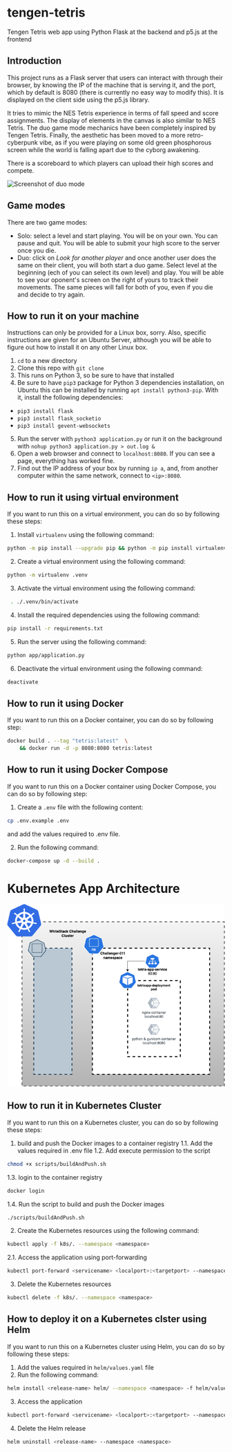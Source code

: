 # tengen-tetris
Tengen Tetris web app using Python Flask at the backend and p5.js at the frontend

## Introduction
This project runs as a Flask server that users can interact with through their browser, by knowing the IP of the machine that is serving it, and
the port, which by default is 8080 (there is currently no easy way to modify this). It is displayed on the client side using the p5.js library.

It tries to mimic the NES Tetris experience in terms of fall speed and score assignments. The display of elements in the canvas is also
similar to NES Tetris. The duo game mode mechanics have been completely inspired by Tengen Tetris. Finally, the aesthetic has been moved to a more retro-cyberpunk vibe, as if you were playing on some old green phosphorous screen
while the world is falling apart due to the cyborg awakening.

There is a scoreboard to which players can upload their high scores and compete.

![Screenshot of duo mode](https://github.com/aitorperezzz/tengen-tetris/blob/master/images/tengen_readme.png)

## Game modes
There are two game modes:
* Solo: select a level and start playing. You will be on your own. You can pause and quit.
You will be able to submit your high score to the server once you die.
* Duo: click on *Look for another player* and once another user does the same on their client, you will both start a duo game.
Select level at the beginning (ech of you can select its own level) and play. You will be able to see your oponent's screen on the right of yours to track
their movements. The same pieces will fall for both of you, even if you die and decide to try again.

## How to run it on your machine
Instructions can only be provided for a Linux box, sorry. Also, specific instructions are given for an Ubuntu Server, although you will be able to figure out
how to install it on any other Linux box.

1. `cd` to a new directory
2. Clone this repo with `git clone`
3. This runs on Python 3, so be sure to have that installed
4. Be sure to have `pip3` package for Python 3 dependencies installation, on Ubuntu this can be installed by running `apt install python3-pip`.
With it, install the following dependencies:
  * `pip3 install flask`
  * `pip3 install flask_socketio`
  * `pip3 install gevent-websockets`


5. Run the server with `python3 application.py` or run it on the background with `nohup python3 application.py > out.log &`
6. Open a web browser and connect to `localhost:8080`. If you can see a page, everything has worked fine.
7. Find out the IP address of your box by running `ip a`, and, from another computer within the same network, connect to `<ip>:8080`.

## How to run it using virtual environment
If you want to run this on a virtual environment, you can do so by following these steps:

1. Install `virtualenv` using the following command:

```bash
python -m pip install --upgrade pip && python -m pip install virtualenv
```
 
2. Create a virtual environment using the following command:

```bash
python -m virtualenv .venv
```

3. Activate the virtual environment using the following command:

```bash
 . ./.venv/bin/activate
```

4. Install the required dependencies using the following command:

```bash
pip install -r requirements.txt
```

5. Run the server using the following command:

```bash
python app/application.py
```

6. Deactivate the virtual environment using the following command:

```bash
deactivate
```

## How to run it using Docker
If you want to run this on a Docker container, you can do so by following step:

```bash
docker build . --tag "tetris:latest"  \
	&& docker run -d -p 8080:8080 tetris:latest
```

## How to run it using Docker Compose
If you want to run this on a Docker container using Docker Compose, you can do so by following step:

1. Create a `.env` file with the following content:

```bash
cp .env.example .env 
```
and add the values required to .env file.

2. Run the following command:

```bash
docker-compose up -d --build .
```
# Kubernetes App Architecture

![Alt Text](images/WS-Challenge.png)

## How to run it in Kubernetes Cluster
If you want to run this on a Kubernetes cluster, you can do so by following these steps:

1. build and push the Docker images to a container registry
1.1. Add the values required in .env file
1.2. Add execute permission to the script

```bash
chmod +x scripts/buildAndPush.sh
```

1.3. login to the container registry

```bash
docker login 
```

1.4. Run the script to build and push the Docker images

```bash
./scripts/buildAndPush.sh
```

2. Create the Kubernetes resources using the following command:

```bash
kubectl apply -f k8s/. --namespace <namespace>
```

2.1. Access the application using port-forwarding

```bash
kubectl port-forward <servicename> <localport>:<targetport> --namespace <namespace>
``` 

3. Delete the Kubernetes resources

```bash
kubectl delete -f k8s/. --namespace <namespace>
```

## How to deploy it on a Kubernetes clster using Helm
If you want to run this on a Kubernetes cluster using Helm, you can do so by following these steps:

1. Add the values required in `helm/values.yaml` file
2. Run the following command:

```bash
helm install <release-name> helm/ --namespace <namespace> -f helm/values.yaml
```

3. Access the application

```bash
kubectl port-forward <servicename> <localport>:<targetport> --namespace <namespace>
```

4. Delete the Helm release

```bash
helm uninstall <release-name> --namespace <namespace>
```


